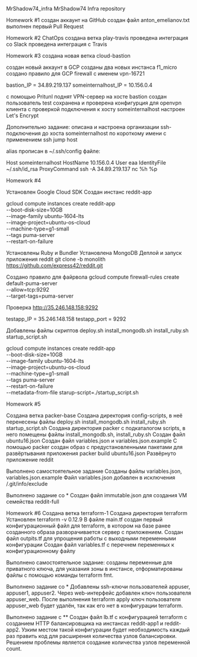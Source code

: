 MrShadow74_infra
MrShadow74 Infra repository

Homework #1
создан аккаунт на GitHub
создан файл anton_emelianov.txt
выполнен первый Pull Request

Homework #2 ChatOps
создана ветка play-travis
проведена интеграция со Slack
проведена интеграция с Travis

Homework #3
создана новая ветка cloud-bastion

создан новый аккаунт в GCP
созданы два новых инстанса f1_micro
создано правило для GCP firewall с именем vpn-16721

bastion_IP = 34.89.219.137
someinternalhost_IP = 10.156.0.4

с помощью Pritunl поднят VPN-сервер на хосте bastion
создан пользователь test
сохранена и проверена конфигурция для openvpn клиента с проверкой подключения к хосту someinternalhost
настроен Let's Encrypt 

Дополнительно задание:
описана и настроена организации ssh-подключения до хоста someinternalhost по короткому имени с применением ssh jump host

alias прописан в ~/.ssh/config файле:

Host someinternalhost
HostName 10.156.0.4
User eaa
IdentityFile ~/.ssh/id_rsa
ProxyCommand ssh -A 34.89.219.137 nc %h %p

Homework #4

Установлен Google Cloud SDK
Создан инстанс reddit-app

gcloud compute instances create reddit-app \
--boot-disk-size=10GB \
--image-family ubuntu-1604-lts \
--image-project=ubuntu-os-cloud \
--machine-type=g1-small \
--tags puma-server \
--restart-on-failure

Установлены Ruby и Bundler
Установлена MongoDB
Деплой и запуск приложения reddit
git clone -b monolith https://github.com/express42/reddit.git

Создано правило для файрвола
gcloud compute firewall-rules create default-puma-server \
  --allow=tcp:9292 \
  --target-tags=puma-server

Проверка http://35.246.148.158:9292

testapp_IP = 35.246.148.158
testapp_port = 9292

Добавлены файлы скриптов
deploy.sh
install_mongodb.sh
install_ruby.sh
startup_script.sh

gcloud compute instances create reddit-app \
--boot-disk-size=10GB \
--image-family ubuntu-1604-lts \
--image-project=ubuntu-os-cloud \
--machine-type=g1-small \
--tags puma-server \
--restart-on-failure \
--metadata-from-file starup-script=./startup_script.sh

Homework #5

Создана ветка packer-base
Создана директория config-scripts, в неё перенесены файлы
deploy.sh
install_mongodb.sh
install_ruby.sh
startup_script.sh
Создана директория packer с подкаталогом scripts, в него помещены файлы install_mongodb.sh, install_ruby.sh
Создан файл ubuntu16.json
Создан файл variables.json и variables.json.example
С помощью packer создан образ с предустановленными пакетами для развёртывания приложения
packer build ubuntu16.json
Развёрнуто приложение reddit

Выполнено самостоятельное задание
Созданы файлы variables.json, variables.json.example
Файл variables.json добавлен в исключения /.git/info/exclude

Выполнено задание со *
Создан файл immutable.json для создания VM семейства reddit-full

Homework #6
Создана ветка terraform-1
Создана директория terraform
Установлен terraform -v 0.12.9
В файле main.tf создан первый конфигурационный файл для terraform, в котором на базе ранее созданного образа разворачивается сервер с приложением.
Создан файл outpits.tf для упрощения работы с выходными переменными конфигурации
Создан файл variables.tf  с перечнем переменных к конфигурационному файлу

Выполнено самостоятельное задание: созданы переменные для приватного ключа, для указания зоны в инстансе, отформатированы файлы с помощью команды terraform fmt.

Выполнено задание со *
Добавлены ssh-ключи пользователей appuser, appuser1, appuser2. Через web-интерфейс добавлен ключ пользователя appuser_web.
После выполнения terraform apply ключ пользователя appuser_web будет удалён, так как его нет в конфигурации terraform.

Выполнено задание с **
Создан файл lb.tf с конфигурацией terraform с созданием HTTP балансировщика на инстансах reddit-app1 и reddit-app2.
Узким местом такой конфигурации будет необходимость каждый раз править код для расширения количества узлов балансировки. Решением проблемы является создание количества узлов переменной count.

